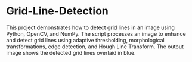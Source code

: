 # Grid-Line-Detection
This project demonstrates how to detect grid lines in an image using Python, OpenCV, and NumPy. The script processes an image to enhance and detect grid lines using adaptive thresholding, morphological transformations, edge detection, and Hough Line Transform. The output image shows the detected grid lines overlaid in blue.
